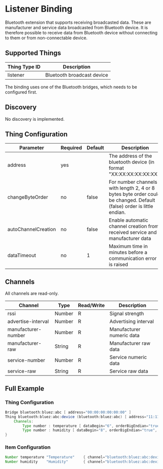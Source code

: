 # Listener Binding

Bluetooth extension that supports receiving broadcasted data.
These are manufacturer and service data broadcasted from Bluetooth device.
It is therefore possible to receive data from Bluetooth device without connecting to them or from non-connectable device.

## Supported Things

| Thing Type ID   | Description                |
| --------------- | -------------------------- |
| listener        | Bluetooth broadcast device |

The binding uses one of the Bluetooth bridges, which needs to be configured first.

## Discovery

No discovery is implemented.

## Thing Configuration

| Parameter           | Required | Default | Description                                                                    |
|---------------------|----------|---------|--------------------------------------------------------------------------------|
| address             | yes      |         | The address of the bluetooth device (in format "XX:XX:XX:XX:XX:XX")            |
| changeByteOrder     | no       | false   | For number channels with length 2, 4 or 8 bytes byte order could be changed. Default (false) order is little endian. |
| autoChannelCreation | no       | false   | Enable automatic channel creation from received service and manufacturer data |
| dataTimeout         | no       | 1       | Maximum time in minutes before a communication error is raised                 |

## Channels

All channels are read-only.

| Channel             | Type   | Read/Write | Description                 |
|---------------------|--------|------------|-----------------------------|
| rssi                | Number | R          | Signal strength             |
| advertise-interval  | Number | R          | Advertising interval        |
| manufacturer-number | Number | R          | Manufacturer numeric data   |
| manufacturer-raw    | String | R          | Manufacturer raw data       |
| service-number      | Number | R          | Service numeric data        |
| service-raw         | String | R          | Service raw data            |

## Full Example

### Thing Configuration

```java
Bridge bluetooth:bluez:abc [ address="00:00:00:00:00:00" ]
Thing bluetooth:bluez:abc:device (bluetooth:bluez:abc) [ address="11:11:11:11:11:11", changeByteOrder="false" ] {
    Channels:
        Type number : temperature [ dataBegin="6", orderBigEndian="true", payloadLength="13", multiplicator="0.1", uuid="181a", dataLength="2" ]
        Type number : humidity [ dataBegin="8", orderBigEndian="true", payloadLength="13", multiplicator="0.1", uuid="181a", dataLength="2" ]
}
```

### Item Configuration

```java
Number temperature "Temperature"    { channel="bluetooth:bluez:abc:device:temperature" }
Number humidity    "Humidity"       { channel="bluetooth:bluez:abc:device:humidity" }
```

